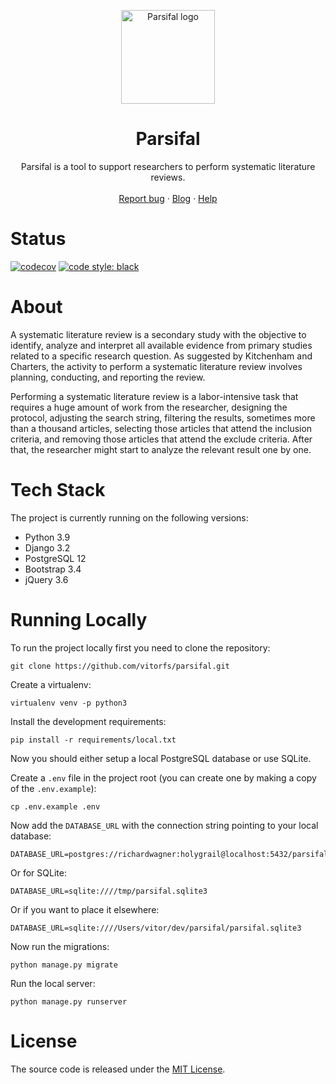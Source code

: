 <p align="center">
  <a href="https://parsif.al">
    <img src="https://parsif.al/static/img/dark_grail.svg" alt="Parsifal logo" height="150">
  </a>
</p>

<h1 align="center">Parsifal</h1>

<p align="center">
  Parsifal is a tool to support researchers to perform systematic literature reviews.
  <br>
  <br>
  <a href="https://github.com/vitorfs/parsifal/issues/new">Report bug</a>
  ·
  <a href="https://parsif.al/blog/">Blog</a>
  ·
  <a href="https://parsif.al/help/">Help</a>
</p>

# Status

[![codecov](https://codecov.io/gh/vitorfs/parsifal/branch/master/graph/badge.svg?token=OABAeCeFqt)](https://codecov.io/gh/vitorfs/parsifal)
[![code style: black](https://img.shields.io/badge/code%20style-black-000000.svg)](https://github.com/psf/black)

# About

A systematic literature review is a secondary study with the objective to identify, analyze and interpret all available evidence from primary studies related to a specific research question. As suggested by Kitchenham and Charters, the activity to perform a systematic literature review involves planning, conducting, and reporting the review.

Performing a systematic literature review is a labor-intensive task that requires a huge amount of work from the researcher, designing the protocol, adjusting the search string, filtering the results, sometimes more than a thousand articles, selecting those articles that attend the inclusion criteria, and removing those articles that attend the exclude criteria. After that, the researcher might start to analyze the relevant result one by one.

# Tech Stack

The project is currently running on the following versions:

* Python 3.9
* Django 3.2
* PostgreSQL 12
* Bootstrap 3.4
* jQuery 3.6

# Running Locally

To run the project locally first you need to clone the repository:

```
git clone https://github.com/vitorfs/parsifal.git
```

Create a virtualenv:

```
virtualenv venv -p python3
```

Install the development requirements:

```
pip install -r requirements/local.txt
```

Now you should either setup a local PostgreSQL database or use SQLite.

Create a `.env` file in the project root (you can create one by making a copy of the `.env.example`):

```
cp .env.example .env
```

Now add the `DATABASE_URL` with the connection string pointing to your local database:

```
DATABASE_URL=postgres://richardwagner:holygrail@localhost:5432/parsifal
```

Or for SQLite:

```
DATABASE_URL=sqlite:////tmp/parsifal.sqlite3
```

Or if you want to place it elsewhere:

```
DATABASE_URL=sqlite:////Users/vitor/dev/parsifal/parsifal.sqlite3
```

Now run the migrations:

```
python manage.py migrate
```

Run the local server:

```
python manage.py runserver
```

# License

The source code is released under the [MIT License](https://github.com/vitorfs/parsifal/blob/master/LICENSE).
